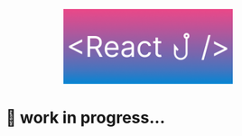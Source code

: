 <p align='center'>
  <img src='./static/full_logo.png' width="300px" />
</p>

# 🚧 work in progress...
